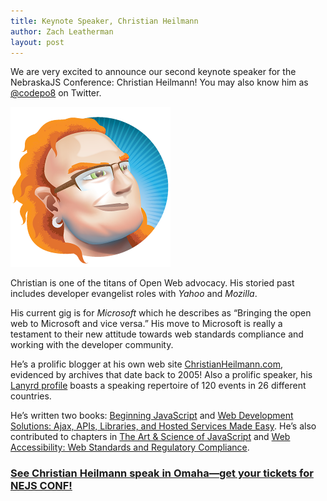```yaml
---
title: Keynote Speaker, Christian Heilmann
author: Zach Leatherman
layout: post
---
```


We are very excited to announce our second keynote speaker for the NebraskaJS Conference: Christian Heilmann! You may also know him as [@codepo8](https://twitter.com/codepo8) on Twitter.

<img src="/assets/img/speakers/speaker-codepo8.png" alt="Christian Heilmann’s Face" style="max-width: 256px">

Christian is one of the titans of Open Web advocacy. His storied past includes developer evangelist roles with *Yahoo* and *Mozilla*.

His current gig is for *Microsoft* which he describes as “Bringing the open web to Microsoft and vice versa.” His move to Microsoft is really a testament to their new attitude towards web standards compliance and working with the developer community.

He’s a prolific blogger at his own web site [ChristianHeilmann.com](http://christianheilmann.com/), evidenced by archives that date back to 2005! Also a prolific speaker, his [Lanyrd profile](http://lanyrd.com/profile/codepo8/) boasts a speaking repertoire of 120 events in 26 different countries.

He’s written two books: [Beginning JavaScript](http://beginningjavascript.com/) and [Web Development Solutions: Ajax, APIs, Libraries, and Hosted Services Made Easy](http://www.amazon.com/Web-Development-Solutions-Libraries-Services/dp/1590598067/ref=sr_1_6?ie=UTF8&s=books&qid=1239691912&sr=8-6). He’s also contributed to chapters in [The Art & Science of JavaScript](http://www.amazon.com/exec/obidos/ASIN/0980285844/onlinetoolsorg) and [Web Accessibility: Web Standards and Regulatory Compliance](http://www.amazon.com/exec/obidos/ASIN/1590596382/onlinetoolsorg).

### [See Christian Heilmann speak in Omaha—get your tickets for NEJS CONF!](/register)